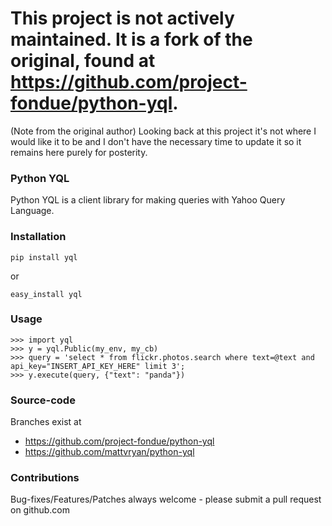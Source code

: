 This project is not actively maintained.  It is a fork of the original, found at https://github.com/project-fondue/python-yql.
====

(Note from the original author)
Looking back at this project it's not where I would like it to be and I don't have the necessary time to 
update it so it remains here purely for posterity.


### Python YQL

Python YQL is a client library for making queries with Yahoo Query Language.



### Installation

    pip install yql

or 

    easy_install yql

### Usage

    >>> import yql
    >>> y = yql.Public(my_env, my_cb)
    >>> query = 'select * from flickr.photos.search where text=@text and api_key="INSERT_API_KEY_HERE" limit 3';
    >>> y.execute(query, {"text": "panda"})


### Source-code

Branches exist at
* https://github.com/project-fondue/python-yql
* https://github.com/mattvryan/python-yql


### Contributions

Bug-fixes/Features/Patches always welcome - please submit a pull request on github.com


